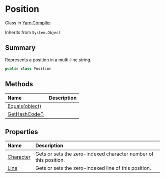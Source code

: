 # Position

Class in [Yarn.Compiler](/api/csharp/yarn.compiler.md)

Inherits from `System.Object`

## Summary


Represents a position in a multi-line string.


```csharp
public class Position
```

## Methods

|Name|Description|
|:---|:---|
|[Equals(object)](/api/csharp/yarn.compiler.position.equals.md)||
|[GetHashCode()](/api/csharp/yarn.compiler.position.gethashcode.md)||

## Properties

|Name|Description|
|:---|:---|
|[Character](/api/csharp/yarn.compiler.position.character.md)|Gets or sets the zero-indexed character number of this position.|
|[Line](/api/csharp/yarn.compiler.position.line.md)|Gets or sets the zero-indexed line of this position.|

